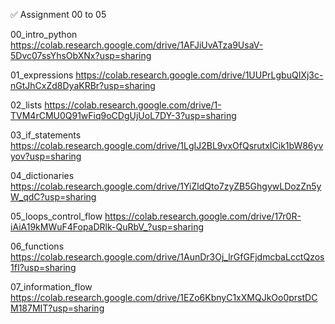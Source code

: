 ✅ Assignment 00 to 05

00_intro_python
https://colab.research.google.com/drive/1AFJiUvATza9UsaV-5Dvc07ssYhsObXNx?usp=sharing


01_expressions
https://colab.research.google.com/drive/1UUPrLgbuQIXj3c-nGtJhCxZd8DyaKRBr?usp=sharing


02_lists
https://colab.research.google.com/drive/1-TVM4rCMU0Q91wFiq9oCDgUjUoL7DY-3?usp=sharing


03_if_statements
https://colab.research.google.com/drive/1LgIJ2BL9vxOfQsrutxICik1bW86yvyov?usp=sharing


04_dictionaries
https://colab.research.google.com/drive/1YiZldQto7zyZB5GhgywLDozZn5yW_qdC?usp=sharing


05_loops_control_flow
https://colab.research.google.com/drive/17r0R-iAiA19kMWuF4FopaDRlk-QuRbV_?usp=sharing


06_functions
https://colab.research.google.com/drive/1AunDr3Oj_lrGfGFjdmcbaLcctQzos1fI?usp=sharing


07_information_flow
https://colab.research.google.com/drive/1EZo6KbnyC1xXMQJkOo0prstDCM187MIT?usp=sharing


